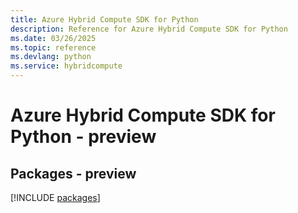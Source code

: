 ```yaml
---
title: Azure Hybrid Compute SDK for Python
description: Reference for Azure Hybrid Compute SDK for Python
ms.date: 03/26/2025
ms.topic: reference
ms.devlang: python
ms.service: hybridcompute
---
```

# Azure Hybrid Compute SDK for Python - preview
## Packages - preview
[!INCLUDE [packages](hybrid-compute-index.md)]